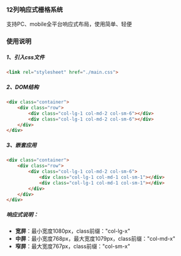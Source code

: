 ### 12列响应式栅格系统

支持PC、mobile全平台响应式布局，使用简单、轻便



### 使用说明



##### 1、引入css文件

```html
<link rel="stylesheet" href="./main.css">
```



##### 2、DOM结构

```html
<div class="container">
	<div class="row">
		<div class="col-lg-1 col-md-2 col-sm-6"></div>
		<div class="col-lg-1 col-md-2 col-sm-6"></div>
	</div>
</div>
```



##### 3、嵌套应用

```html
<div class="container">
	<div class="row">
		<div class="col-lg-1 col-md-2 col-sm-6">
        	<div class="col-lg-1 col-md-1 col-sm-1"></div>
			<div class="col-lg-1 col-md-1 col-sm-1"></div>
        </div>
	</div>
</div>
```



##### 响应式说明：

- **宽屏**：最小宽度1080px，class前缀："col-lg-x"
- **中屏**：最小宽度768px，最大宽度1079px，class前缀："col-md-x"
- **窄屏**：最大宽度767px，class前缀："col-sm-x"